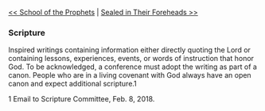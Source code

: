 [<< School of the Prophets](School%20of%20the%20Prophets.md)  |  [Sealed in Their Foreheads >>](Sealed%20in%20Their%20Foreheads.md)

### Scripture
Inspired writings containing information either directly quoting the Lord or containing lessons, experiences, events, or words of instruction that honor God. To be acknowledged, a conference must adopt the writing as part of a canon. People who are in a living covenant with God always have an open canon and expect additional scripture.1



1 Email to Scripture Committee, Feb. 8, 2018.